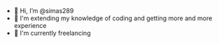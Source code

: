 - 👋 Hi, I’m @simas289
- 👀 I'm extending my knowledge of coding and getting more and more experience
- 🌱 I'm currently freelancing



